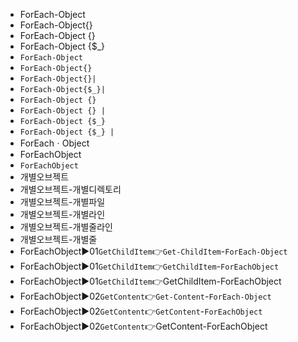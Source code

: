 - ForEach-Object
- ForEach-Object{}
- ForEach-Object {}
- ForEach-Object {$_}
- `ForEach-Object`
- `ForEach-Object{}`
- `ForEach-Object{}|`
- `ForEach-Object{$_}|`
- `ForEach-Object {}`
- `ForEach-Object {} |`
- `ForEach-Object {$_}`
- `ForEach-Object {$_} |`
- ForEachㆍObject
- ForEachObject
- `ForEachObject`
- 개별오브젝트
- 개별오브젝트-개별디렉토리
- 개별오브젝트-개별파일
- 개별오브젝트-개별라인
- 개별오브젝트-개별줄라인
- 개별오브젝트-개별줄
- ForEachObject▶️01`GetChildItem`👉`Get-ChildItem`-`ForEach-Object`
- ForEachObject▶️01`GetChildItem`👉`GetChildItem`-`ForEachObject`
- ForEachObject▶️01`GetChildItem`👉GetChildItem-ForEachObject
- ForEachObject▶️02`GetContent`👉`Get-Content`-`ForEach-Object`
- ForEachObject▶️02`GetContent`👉`GetContent`-`ForEachObject`
- ForEachObject▶️02`GetContent`👉GetContent-ForEachObject
